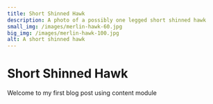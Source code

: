 ```yaml
---
title: Short Shinned Hawk
description: A photo of a possibly one legged short shinned hawk
small_img: /images/merlin-hawk-60.jpg
big_img: /images/merlin-hawk-100.jpg
alt: A short shinned hawk
---
```

# Short Shinned Hawk

Welcome to my first blog post using content module